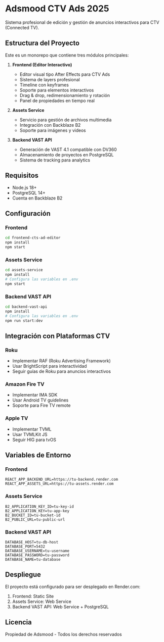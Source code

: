 # Adsmood CTV Ads 2025

Sistema profesional de edición y gestión de anuncios interactivos para CTV (Connected TV).

## Estructura del Proyecto

Este es un monorepo que contiene tres módulos principales:

1. **Frontend (Editor Interactivo)**
   - Editor visual tipo After Effects para CTV Ads
   - Sistema de layers profesional
   - Timeline con keyframes
   - Soporte para elementos interactivos
   - Drag & drop, redimensionamiento y rotación
   - Panel de propiedades en tiempo real

2. **Assets Service**
   - Servicio para gestión de archivos multimedia
   - Integración con Backblaze B2
   - Soporte para imágenes y videos

3. **Backend VAST API**
   - Generación de VAST 4.1 compatible con DV360
   - Almacenamiento de proyectos en PostgreSQL
   - Sistema de tracking para analytics

## Requisitos

- Node.js 18+
- PostgreSQL 14+
- Cuenta en Backblaze B2

## Configuración

### Frontend
```bash
cd frontend-cts-ad-editor
npm install
npm start
```

### Assets Service
```bash
cd assets-service
npm install
# Configura las variables en .env
npm start
```

### Backend VAST API
```bash
cd backend-vast-api
npm install
# Configura las variables en .env
npm run start:dev
```

## Integración con Plataformas CTV

### Roku
- Implementar RAF (Roku Advertising Framework)
- Usar BrightScript para interactividad
- Seguir guías de Roku para anuncios interactivos

### Amazon Fire TV
- Implementar IMA SDK
- Usar Android TV guidelines
- Soporte para Fire TV remote

### Apple TV
- Implementar TVML
- Usar TVMLKit JS
- Seguir HIG para tvOS

## Variables de Entorno

### Frontend
```
REACT_APP_BACKEND_URL=https://tu-backend.render.com
REACT_APP_ASSETS_URL=https://tu-assets.render.com
```

### Assets Service
```
B2_APPLICATION_KEY_ID=tu-key-id
B2_APPLICATION_KEY=tu-app-key
B2_BUCKET_ID=tu-bucket-id
B2_PUBLIC_URL=tu-public-url
```

### Backend VAST API
```
DATABASE_HOST=tu-db-host
DATABASE_PORT=5432
DATABASE_USERNAME=tu-username
DATABASE_PASSWORD=tu-password
DATABASE_NAME=tu-database
```

## Despliegue

El proyecto está configurado para ser desplegado en Render.com:

1. Frontend: Static Site
2. Assets Service: Web Service
3. Backend VAST API: Web Service + PostgreSQL

## Licencia

Propiedad de Adsmood - Todos los derechos reservados 